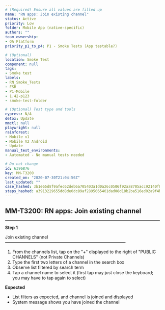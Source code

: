 ```yaml
---
# (Required) Ensure all values are filled up
name: "RN apps: Join existing channel"
status: Active
priority: Low
folder: Mobile App (native-specific)
authors: ""
team_ownership: 
- QA Platform
priority_p1_to_p4: P1 - Smoke Tests (App testable?)

# (Optional)
location: Smoke Test
component: null
tags: 
- Smoke test
labels: 
- RN_Smoke_Tests
- ESR
- P1-Mobile
- 1.42-p123
- smoke-test-folder

# (Optional) Test type and tools
cypress: N/A
detox: Update
mmctl: null
playwright: null
rainforest: 
- Mobile v1
- Mobile V2 Android
- Update
manual_test_environments: 
- Automated - No manual tests needed

# Do not change
id: 6396876
key: MM-T3200
created_on: "2020-07-30T21:04:56Z"
last_updated: ""
case_hashed: 3b1e65d8f9afec62deb6a705403a1d0a26c0506f92aa8705acc92140f85af4b15ceaf9e6def1c2871823959f0a1bae62
steps_hashed: a3913229655dd8de0dc89af2895065401dad08d18b2ba516ed02a9f4bc21fe62bed977221b83cfa2349e35548af0beeb
---
```


<!-- (Auto-generated) Based on frontmatter's "key" and "name" -->

## MM-T3200: RN apps: Join existing channel

---

**Step 1**

Join existing channel\
————————————————————————————

1. From the channels list, tap on the "+" displayed to the right of "PUBLIC CHANNELS" (not Private Channels)
2. Type the first two letters of a channel in the search box
3. Observe list filtered by search term
4. Tap a channel name to select it (first tap may just close the keyboard; you may have to tap again to select)

**Expected**

- List filters as expected, and channel is joined and displayed
- System message shows you have joined the channel
